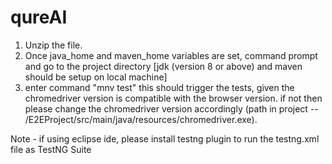 # qureAI

1. Unzip the file.
2. Once java_home and maven_home variables are set, command prompt and go to the project directory [jdk (version 8 or above) and maven should be setup on local machine]
3. enter command "mnv test"
this should trigger the tests, given the chromedriver version is compatible with the browser version. if not then please change the chromedriver version accordingly (path in project -- /E2EProject/src/main/java/resources/chromedriver.exe).

Note - if using eclipse ide, please install testng plugin to run the testng.xml file as TestNG Suite
